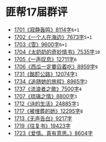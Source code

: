 # 匪帮17届群评

- [1701《寂静轰鸣》8114字](./17/1701.md)`6+1`
- [1702《一个人在海边》7673字](./17/1702.md)`5+1`
- [1703《雪》9600字](./17/1703.md)`6+1`
- [1704《太奶奶的奇妙情书》7535字](./17/1704.md)`10`
- [1705《一声叹息》12711字](./17/1705.md)`6`
- [1706《西瓜一定要舀着吃》8959字](./17/1706.md)`9`
- [1731《酩酊公路》12074字](./17/1731.md)`1`
- [1734《追随她的旅程》8965字](./17/1734.md)`2`
- [1737《流浪者之歌》7500字](./17/1737.md)`4`
- [1707《琉璃之情》8800字](./17/1707.md)`3`
- [1712《诗的生活》24885字](./17/1712.md)`1`
- [1717《被埋葬的她》12295字](./17/1717.md)`8`
- [1713《无声告白》9217字](./17/1713.md)
- [1719《往复书》19423字](./17/1719.md)
- [1723《爱情。真有意思。》8604字](./17/1723.md)